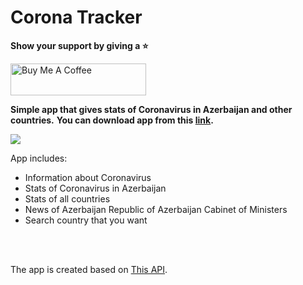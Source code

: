 # Corona Tracker

**Show your support by giving a :star:**

<a href="https://www.buymeacoffee.com/rO9salC" target="_blank"><img src="https://cdn.buymeacoffee.com/buttons/default-violet.png" alt="Buy Me A Coffee" style="height: 51px !important;width: 217px !important;" ></a>

**Simple app that gives stats of Coronavirus in Azerbaijan and other countries.** 
**You can download app from this [link](https://drive.google.com/file/d/1ohrVx0P_WNiTEI3bIov7g1qD2Mdfu8cq/view?usp=sharing).**

![](video2.gif)

App includes:

- Information about Coronavirus
- Stats of Coronavirus in Azerbaijan
- Stats of all countries
- News of Azerbaijan Republic of Azerbaijan Cabinet of Ministers
- Search country that you want


<br/>
<br/>

The app is created based on [This API](https://github.com/Maharramoff/coronavirus-cases-worldwide).

